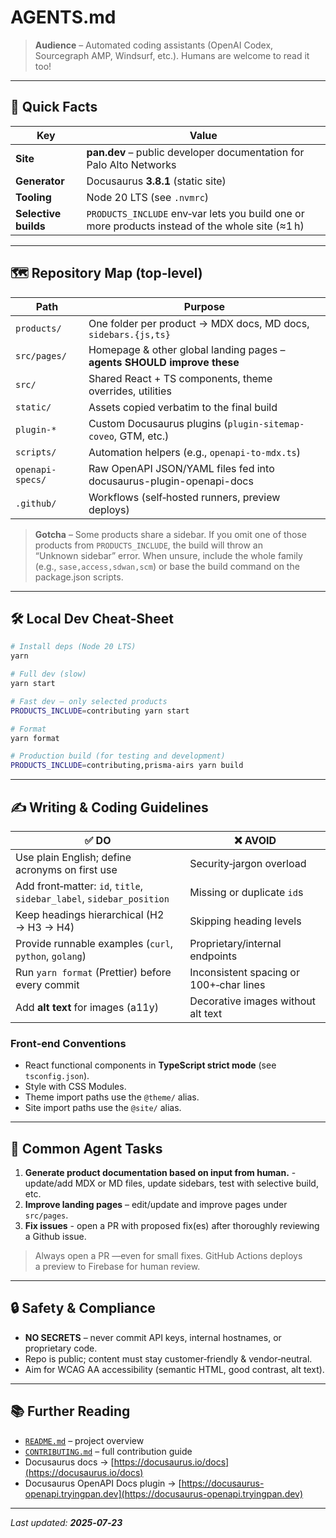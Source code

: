 # AGENTS.md

> **Audience** – Automated coding assistants (OpenAI Codex, Sourcegraph AMP, Windsurf, etc.). Humans are welcome to read it too!

---

## 🚀 Quick Facts

| Key                  | Value                                                                                           |
| -------------------- | ----------------------------------------------------------------------------------------------- |
| **Site**             | **pan.dev** – public developer documentation for Palo Alto Networks                             |
| **Generator**        | Docusaurus **3.8.1** (static site)                                                              |
| **Tooling**          | Node 20 LTS (see `.nvmrc`)                                                                      |
| **Selective builds** | `PRODUCTS_INCLUDE` env‑var lets you build one or more products instead of the whole site (≈1 h) |

---

## 🗺️ Repository Map (top‑level)

| Path             | Purpose                                                                 |
| ---------------- | ----------------------------------------------------------------------- |
| `products/`      | One folder per product → MDX docs, MD docs, `sidebars.{js,ts}`          |
| `src/pages/`     | Homepage & other global landing pages – **agents SHOULD improve these** |
| `src/`           | Shared React + TS components, theme overrides, utilities                |
| `static/`        | Assets copied verbatim to the final build                               |
| `plugin-*`       | Custom Docusaurus plugins (`plugin-sitemap-coveo`, GTM, etc.)           |
| `scripts/`       | Automation helpers (e.g., `openapi-to-mdx.ts`)                          |
| `openapi-specs/` | Raw OpenAPI JSON/YAML files fed into docusaurus-plugin-openapi-docs     |
| `.github/`       | Workflows (self‑hosted runners, preview deploys)                        |

> **Gotcha** – Some products share a sidebar. If you omit one of those products from `PRODUCTS_INCLUDE`, the build will throw an “Unknown sidebar” error. When unsure, include the whole family (e.g., `sase,access,sdwan,scm`) or base the build command on the package.json scripts.

---

## 🛠️ Local Dev Cheat‑Sheet

```bash
# Install deps (Node 20 LTS)
yarn

# Full dev (slow)
yarn start

# Fast dev – only selected products
PRODUCTS_INCLUDE=contributing yarn start

# Format
yarn format

# Production build (for testing and development)
PRODUCTS_INCLUDE=contributing,prisma-airs yarn build
```

---

## ✍️ Writing & Coding Guidelines

| ✅ **DO**                                                             | ❌ **AVOID**                             |
| -------------------------------------------------------------------- | --------------------------------------- |
| Use plain English; define acronyms on first use                      | Security‑jargon overload                |
| Add front‑matter: `id`, `title`, `sidebar_label`, `sidebar_position` | Missing or duplicate `id`s              |
| Keep headings hierarchical (H2 → H3 → H4)                            | Skipping heading levels                 |
| Provide runnable examples (`curl`, `python`, `golang`)               | Proprietary/internal endpoints          |
| Run `yarn format` (Prettier) before every commit                     | Inconsistent spacing or 100+‑char lines |
| Add **alt text** for images (a11y)                                   | Decorative images without alt text      |

### Front‑end Conventions

* React functional components in **TypeScript strict mode** (see `tsconfig.json`).
* Style with CSS Modules.
* Theme import paths use the `@theme/` alias.
* Site import paths use the `@site/` alias.

---

## 🤖 Common Agent Tasks

1. **Generate product documentation based on input from human.** - update/add MDX or MD files, update sidebars, test with selective build, etc.
2. **Improve landing pages** – edit/update and improve pages under `src/pages`.
3. **Fix issues** - open a PR with proposed fix(es) after thoroughly reviewing a Github issue. 

> Always open a PR —even for small fixes. GitHub Actions deploys a preview to Firebase for human review.

---

## 🔒 Safety & Compliance

* **NO SECRETS** – never commit API keys, internal hostnames, or proprietary code.
* Repo is public; content must stay customer‑friendly & vendor‑neutral.
* Aim for WCAG AA accessibility (semantic HTML, good contrast, alt text).

---

## 📚 Further Reading

* [`README.md`](./README.md) – project overview
* [`CONTRIBUTING.md`](./CONTRIBUTING.md) – full contribution guide
* Docusaurus docs → [https://docusaurus.io/docs](https://docusaurus.io/docs)
* Docusaurus OpenAPI Docs plugin → [https://docusaurus-openapi.tryingpan.dev](https://docusaurus-openapi.tryingpan.dev)

---

*Last updated: **2025‑07‑23***

